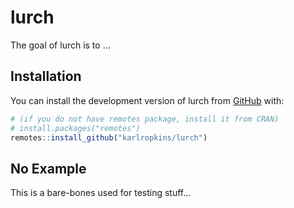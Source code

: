 
<!-- README.md is generated from README.Rmd. Please edit that file -->

# lurch

<!-- badges: start -->

<!-- badges: end -->

The goal of lurch is to …

## Installation

You can install the development version of lurch from
[GitHub](https://github.com/) with:

``` r
# (if you do not have remotes package, install it from CRAN) 
# install.packages("remotes")
remotes::install_github("karlropkins/lurch") 
```

## No Example

This is a bare-bones used for testing stuff…
